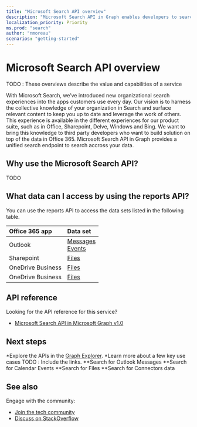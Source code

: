 ```yaml
---
title: "Microsoft Search API overview"
description: "Microsoft Search API in Graph enables developers to search their data within Office 365 in a unified way"
localization_priority: Priority
ms.prod: "search"
author: "nmoreau"
scenarios: "getting-started"
---
```


# Microsoft Search API overview

TODO :  These overviews describe the value and capabilities of a service

With Microsoft Search, we’ve introduced new organizational search experiences into the apps customers use every day. Our vision is to harness the collective knowledge of your organization in Search and surface relevant content to keep you up to date and leverage the work of others.
This experience is available in the different experiences for our product suite, such as in Office, Sharepoint, Delve, Windows and Bing.
We want to bring this knowledge to third party developers who want to build solution on top of the data in Office 365.
Microsoft Search API in Graph provides a unified search endpoint to search accross your data.

## Why use the Microsoft Search API?

TODO 

## What data can I access by using the reports API?

You can use the reports API to access the data sets listed in the following table.

|Office 365 app|Data set|
|:--------|:--------|
|Outlook|[Messages](/graph/api/resources/message?view=graph-rest-1.0)<br/>[Events](graph/api/resources/event?view=graph-rest-1.0)<br/>|
|Sharepoint |[Files](graph/api/resources/driveitem?view=graph-rest-1.0)<br/>|
|OneDrive Business |[Files](graph/api/resources/driveitem?view=graph-rest-1.0)<br/>|
|OneDrive Business |[Files](graph/api/resources/driveitem?view=graph-rest-1.0)<br/>|

## API reference

Looking for the API reference for this service?

- [Microsoft Search API in Microsoft Graph v1.0](graph/api/resources/search-api-overview?view=graph-rest-1.0)

## Next steps

*Explore the APIs in the [Graph Explorer](https://developer.microsoft.com/graph/graph-explorer).
*Learn more about a few key use cases TODO : Include the links.
**Search for Outlook Messages
**Search for Calendar Events
**Search for Files
**Search for Connectors data

## See also

Engage with the community:

- [Join the tech community](https://aka.ms/graphsecuritycommunity)
- [Discuss on StackOverflow](https://stackoverflow.com/questions/tagged/microsoft-graph-security)